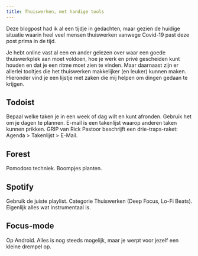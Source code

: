 ```yaml
---
title: Thuiswerken, met handige tools
---
```


Deze blogpost had ik al een tijdje in gedachten, maar gezien de huidige situatie waarin heel veel mensen thuiswerken vanwege Covid-19 past deze post prima in de tijd.

Je hebt online vast al een en ander gelezen over waar een goede thuiswerkplek aan moet voldoen, hoe je werk en privé gescheiden kunt houden en dat je een ritme moet zien te vinden. Maar daarnaast zijn er allerlei tooltjes die het thuiswerken makkelijker (en leuker) kunnen maken. Hieronder vind je een lijstje met zaken die mij helpen om dingen gedaan te krijgen.

## Todoist
Bepaal welke taken je in een week of dag wilt en kunt afronden. Gebruik het om je dagen te plannen.
E-mail is een takenlijst waarop anderen taken kunnen prikken.
GRIP van Rick Pastoor beschrijft een drie-traps-raket: Agenda > Takenlijst > E-Mail.

## Forest
Pomodoro techniek.
Boompjes planten.

## Spotify 
Gebruik de juiste playlist. Categorie Thuiswerken (Deep Focus, Lo-Fi Beats). Eigenlijk alles wat instrumentaal is.

## Focus-mode
Op Android.
Alles is nog steeds mogelijk, maar je werpt voor jezelf een kleine drempel op.
